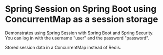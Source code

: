 Spring Session on Spring Boot using ConcurrentMap as a session storage
======================================================================

Demonstrates using Spring Session with Spring Boot and Spring Security. You can log in with the username "user" and the password "password".

Stored session data in a ConcurrentMap instead of Redis.